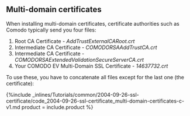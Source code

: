 


## Multi-domain certificates

When installing multi-domain certificates, certificate authorities such as Comodo typically send you four files:

1.  Root CA Certificate - _AddTrustExternalCARoot.crt_
2.  Intermediate CA Certificate - _COMODORSAAddTrustCA.crt_
3.  Intermediate CA Certificate - _COMODORSAExtendedValidationSecureServerCA.crt_
4.  Your COMODO EV Multi-Domain SSL Certificate - _14637732.crt_

To use these, you have to concatenate all files except for the last one (the certificate):



{%include _inlines/Tutorials/common/2004-09-26-ssl-certificate/code_2004-09-26-ssl-certificate_multi-domain-certificates-c-v1.md  product = include.product %}




